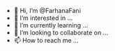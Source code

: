 - 👋 Hi, I’m @FarhanaFani
- 👀 I’m interested in ...
- 🌱 I’m currently learning ...
- 💞️ I’m looking to collaborate on ...
- 📫 How to reach me ...

<!---
FarhanaFani/FarhanaFani is a ✨ special ✨ repository because its `README.md` (this file) appears on your GitHub profile.
You can click the Preview link to take a look at your changes.
--->

